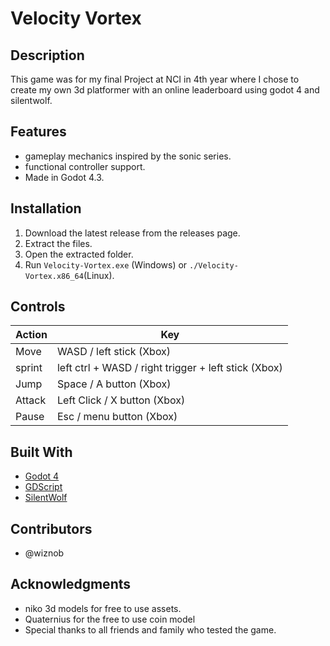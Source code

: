 # Velocity Vortex
## Description
This game was for my final Project at NCI in 4th year where I chose to create my own 3d platformer with an online leaderboard using godot 4 and silentwolf.

## Features
- gameplay mechanics inspired by the sonic series.
- functional controller support.
- Made in Godot 4.3.

## Installation
1. Download the latest release from the releases page.
2. Extract the files.
3. Open the extracted folder.
4. Run `Velocity-Vortex.exe` (Windows) or `./Velocity-Vortex.x86_64`(Linux).

## Controls
| Action   | Key|
|----------|----------------|
| Move     | WASD / left stick (Xbox) |
| sprint   | left ctrl + WASD / right trigger + left stick (Xbox) |
| Jump     | Space / A button (Xbox)|
| Attack   | Left Click / X button (Xbox)     |
| Pause    | Esc / menu button      (Xbox)    |

## Built With
- [Godot 4](https://godotengine.org/)
- [GDScript](https://docs.godotengine.org/en/latest/tutorials/scripting/gdscript/index.html)
- [SilentWolf](https://silentwolf.com/)

## Contributors
- @wiznob

## Acknowledgments
- niko 3d models for free to use assets.
- Quaternius for the free to use coin model
- Special thanks to all friends and family who tested the game.
